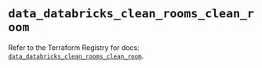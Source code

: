 # `data_databricks_clean_rooms_clean_room`

Refer to the Terraform Registry for docs: [`data_databricks_clean_rooms_clean_room`](https://registry.terraform.io/providers/databricks/databricks/1.86.0/docs/data-sources/clean_rooms_clean_room).
